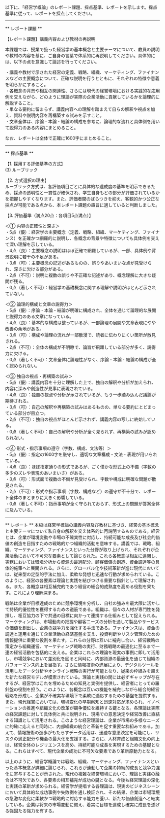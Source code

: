 以下に、「経営学概論」のレポート課題、採点基準、レポートを示します。採点基準に従って、レポートを採点してください。

---------------------------------------
** レポート課題 **

【レポート課題】講義内容および教材の再説明

本課題では、授業で扱った経営学の基本概念と主要テーマについて、教員の説明や教材の内容を基に、ご自身の言葉で体系的に再説明してください。具体的には、以下の点を意識して論述を行ってください。

・講義や教材で示された経営の定義、戦略、組織、マーケティング、ファイナンスなどの主要概念について、正確な説明を行うとともに、それぞれの特徴や意義を明らかにすること。  
・各概念の背景や相互の関連性、さらには現代の経営環境における実践的な応用例を交えながら、どのように理論が実際の企業活動に貢献しているかを論理的に解説すること。  
・単なる要約に留まらず、講義内容への理解を踏まえて自らの解釈や視点を加え、資料や説明内容を再構築する試みを示すこと。  
・文章全体は、序論・本論・結論の構成を参考に、論理的な流れと具体例を用いて説得力のある内容にまとめること。  

なお、レポートは全体で正確に1600字にまとめること。

---------------------------------------
** 採点基準 **

【1. 採用する評価基準の方式】  
(3) ルーブリック

【2. 方式選択の理由】  
ルーブリック方式は、各評価項目ごとに具体的な達成度の基準を明示できるため、採点の透明性と一貫性が確保され、学生自身もどの部分が評価されているかを把握しやすくなります。また、評価者間のばらつきを抑え、客観的かつ公正な採点が可能である点から、本レポート課題の趣旨に適していると判断しました。

【3. 評価基準（満点20点：各項目5点満点）】  

＜① 内容の正確性と深さ＞  
・5点（優）：経営学の主要概念（定義、戦略、組織、マーケティング、ファイナンス）を正確かつ網羅的に説明し、各概念の背景や特徴についても具体例を交えて深い理解を示している。  
・4点（良）：主要概念の説明はほぼ正確で網羅しているが、一部、具体例や背景説明に若干の不足がある。  
・3点（可）：主要概念の記述があるものの、誤りやあいまいな点が見受けられ、深さに欠ける部分がある。  
・2点（不可）：説明に複数の誤りや不正確な記述があり、概念理解に大きな疑問が残る。  
・0点（著しく不可）：経営学の基礎概念に関する理解や説明がほとんど示されていない。

＜② 論理的構成と文章の説得力＞  
・5点（優）：序論・本論・結論が明確に構成され、全体を通じて論理的な展開と説得力のある文章になっている。  
・4点（良）：基本的な構成は整っているが、一部論理の展開や文章表現にやや改善の余地がある。  
・3点（可）：構成や論理の流れが一部散漫で、読者に伝わりにくい箇所が散見される。  
・2点（不可）：全体の構成が不明瞭で、論旨が飛躍している部分が多く、説得力に欠ける。  
・0点（著しく不可）：文章全体に論理性がなく、序論・本論・結論の構成が全く認められない。

＜③ 独自の視点・再構築の試み＞  
・5点（優）：講義内容を十分に理解した上で、独自の解釈や分析が加えられ、内容に深みや創造性が見事に表現されている。  
・4点（良）：独自の視点や分析が示されているが、もう一歩踏み込んだ議論が期待される。  
・3点（可）：自己の解釈や再構築の試みはあるものの、単なる要約にとどまっている部分が目立つ。  
・2点（不可）：独自の視点がほとんど示されず、講義内容の写しに終始している。  
・0点（著しく不可）：自己の解釈や分析が全く見られず、再構築の試みが認められない。

＜④ 形式・指示事項の遵守（字数、構成、文法等）＞  
・5点（優）：指定の1600字を厳守し、適切な文章構成・文法・表現が用いられている。  
・4点（良）：ほぼ指定通りの形式であるが、ごく僅かな形式上の不備（字数の多少のズレや表現のあいまいさ）がある。  
・3点（可）：形式面で複数の不備が見受けられ、字数や構成に明確な問題が散見される。  
・2点（不可）：形式や指示事項（字数、構成など）の遵守が不十分で、レポート全体のまとまりに大きく影響している。  
・0点（著しく不可）：指示事項が全く守られておらず、形式上の問題が答案全体に及んでいる。

---------------------------------------
** レポート **
本稿は経営学概論の講義内容及び教材に基づき、経営の基本概念と主要テーマについて私自身の解釈を交え体系的に再説明するものである。経営とは、企業が環境変動や市場の不確実性に対応し、持続可能な成長及び社会的価値の創造を目指すための戦略的かつ組織的活動を意味する。講義では、戦略、組織、マーケティング、ファイナンスといった分野が取り上げられ、それぞれが企業活動において不可欠な要素として論じられた。これら各概念は相互に連関し、実務においては環境分析から資源の最適配分、顧客価値の創造、資金調達等の具体的施策へと展開される。さらに、グローバル化や技術革新が進む現代においては、従来型の定型的手法に加え、柔軟な発想と迅速な行動が求められている。このように、経営の各要素は理論と実践を結びつける重要な指針として理解される。また、各概念は相互補完的であり経営の総合的成熟度を高める役割を果たす。これにより理解深まる。

戦略は企業が目標達成のために競争環境を分析し、自社の強みを最大限に活かして持続的優位性を獲得するための道筋である。組織は、個々の人材が専門性を発揮し、相互協力の下で共通の目標に向かって連携する仕組みとして捉えられる。マーケティングは、市場動向の把握や顧客ニーズの分析を通して製品やサービスの価値を創出し、企業の競争力を強化する手法である。ファイナンスは、資金の調達と運用を通じて企業活動の経済基盤を支え、投資判断やリスク管理のための情報提供に重要な役割を果たす。これらの分野は互いに補完し合い、経営戦略の策定から組織運営、マーケティング戦略の実行、財務戦略の最適化に至るまで一連の経営活動を包括的に支える。企業はこれらの理論を現実の事例に即して活用し、市場競争において差別化を図ると同時に、内部資源の最適化を通じて組織のパフォーマンス向上を目指す。さらに情報技術の進展により、デジタルツールを活用したデータ分析やオンライン戦略の実行が可能となり、従来の枠組みを超えた新たな経営モデルが模索されている。理論と実践の間には必ずギャップが存在するが、経営学はこれを埋めるための知見と実例を提供し、経営者にとっての羅針盤の役割を担う。このように、各概念は互いの機能を補完しながら総合的経営戦略を形成し、企業が不確実な環境下で柔軟に適応するための基盤を提供する。また、現代経営においては、環境変化の早期察知と迅速対応が求められ、イノベーションの推進や組織文化の改革が競争優位を維持する鍵となる。各理論は実際の経営課題に対して具体例と共に説明され、現場での意思決定や経営改善に直結する知識として活用される。このような経営理論は、企業が市場の多様なニーズに的確に応えると同時に、内部組織の統合と革新を促す重要な枠組みである。加えて、情報技術の進歩がもたらすデータ活用は、迅速な意思決定を可能にし、リスクの適正配分や機会の最大化を支援する。さらに、人材育成と組織文化の向上は、経営全体のレジリエンスを高め、持続可能な成長を実現するための基礎となる。これらはすべて、現代企業の成功に不可欠な要素であり革新原動力となる。

以上のように、経営学概論では戦略、組織、マーケティング、ファイナンスといった基本概念が詳細に論じられ、これらが連動して企業の持続的成長と競争力強化に寄与することが示された。現代の複雑な経営環境において、理論と実践の融合は不可欠であり、各要素の相互補完が成功の鍵となる。今後も経営理論の深化と実践の革新が求められる。経営学が提唱する各理論は、現実のビジネスシーンにおいて具体的な成功事例や失敗例を通し検証され、その結果、企業は市場環境の急激な変化に柔軟かつ戦略的に対応する能力を養い、新たな価値創造へと結実している。企業は将来の市場変動に備え、着実に目標を達成し確実に成長を遂げる強固たる強力を有する。

